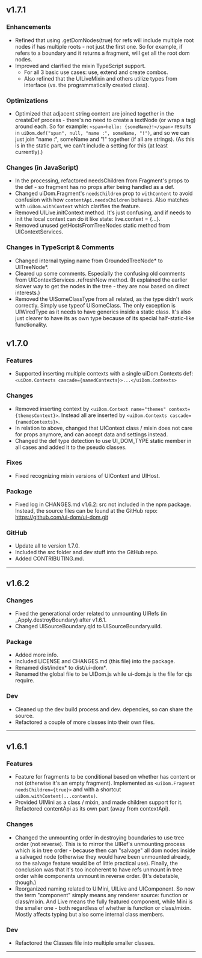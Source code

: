 ## v1.7.1

### Enhancements

- Refined that using .getDomNodes(true) for refs will include multiple root nodes if has multiple roots - not just the first one. So for example, if refers to a boundary and it returns a fragment, will get all the root dom nodes.
- Improved and clarified the mixin TypeScript support.
  - For all 3 basic use cases: use, extend and create combos.
  - Also refined that the UILiveMixin and others utilize types from interface (vs. the programmatically created class).


### Optimizations

- Optimized that adjacent string content are joined together in the createDef process - there's no need to create a textNode (or wrap a tag) around each. So for example: `<span>hello: {someName}!</span>` results in `uiDom.def("span", null, "name :", someName, "!")`, and so we can just join "name :", someName and "!" together (if all are strings). (As this is in the static part, we can't include a setting for this (at least currently).)

### Changes (in JavaScript)

- In the processing, refactored needsChildren from Fragment's props to the def - so fragment has no props after being handled as a def.
- Changed uiDom.Fragment's `needsChildren` prop to `withContent` to avoid confusion with how `contentApi.needsChildren` behaves. Also matches with `uiDom.withContent` which clarifies the feature.
- Removed UILive.initContext method. It's just confusing, and if needs to init the local context can do it like state: live.context = {...}.
- Removed unused getHostsFromTreeNodes static method from UIContextServices.

### Changes in TypeScript & Comments

- Changed internal typing name from GroundedTreeNode* to UITreeNode*.
- Cleared up some comments. Especially the confusing old comments from UIContextServices .refreshNow method. (It explained the earlier slower way to get the nodes in the tree - they are now based on direct interests.)
- Removed the UISomeClassType from all related, as the type didn't work correctly. Simply use typeof UISomeClass. The only exception is UIWiredType as it needs to have generics inside a static class. It's also just clearer to have its as own type because of its special half-static-like functionality.

## v1.7.0

### Features

- Supported inserting multiple contexts with a single uiDom.Contexts def: `<uiDom.Contexts cascade={namedContexts}>...</uiDom.Contexts>`

### Changes

- Removed inserting context by `<uiDom.Context name="themes" context={themesContext}>`. Instead all are inserted by `<uiDom.Contexts cascade={namedContexts}>`.
- In relation to above, changed that UIContext class / mixin does not care for props anymore, and can accept data and settings instead.
- Changed the def type detection to use UI_DOM_TYPE static member in all cases and added it to the pseudo classes.

### Fixes

- Fixed recognizing mixin versions of UIContext and UIHost.

### Package

- Fixed log in CHANGES.md v1.6.2: src not included in the npm package. Instead, the source files can be found at the GitHub repo: https://github.com/ui-dom/ui-dom.git

### GitHub

- Update all to version 1.7.0.
- Included the src folder and dev stuff into the GitHub repo.
- Added CONTRIBUTING.md.

---

## v1.6.2

### Changes

- Fixed the generational order related to unmounting UIRefs (in _Apply.destroyBoundary) after v1.6.1.
- Changed UISourceBoundary.qId to UISourceBoundary.uiId.

### Package

- Added more info.
- Included LICENSE and CHANGES.md (this file) into the package.
- Renamed dist/index* to dist/ui-dom*.
- Renamed the global file to be UIDom.js while ui-dom.js is the file for cjs require.

### Dev

- Cleaned up the dev build process and dev. depencies, so can share the source.
- Refactored a couple of more classes into their own files.

---

## v1.6.1

### Features

- Feature for fragments to be conditional based on whether has content or not (otherwise it's an empty fragment). Implemented as `<uiDom.Fragment needsChildren={true}>` and with a shortcut `uiDom.withContent(...contents)`.
- Provided UIMini as a class / mixin, and made children support for it. Refactored contentApi as its own part (away from contextApi). 

### Changes

- Changed the unmounting order in destroying boundaries to use tree order (not reverse). This is to mirror the UIRef's unmounting process which is in tree order - because then can "salvage" all dom nodes inside a salvaged node (otherwise they would have been unmounted already, so the salvage feature would be of little practical use). Finally, the conclusion was that it's too incoherent to have refs unmount in tree order while components unmount in reverse order. (It's debatable, though.)
- Reorganized naming related to UIMini, UILive and UIComponent. So now the term "component" simply means any renderer source: function or class/mixin. And Live means the fully featured component, while Mini is the smaller one - both regardless of whether is function or class/mixin. Mostly affects typing but also some internal class members.

### Dev

- Refactored the Classes file into multiple smaller classes.

----

